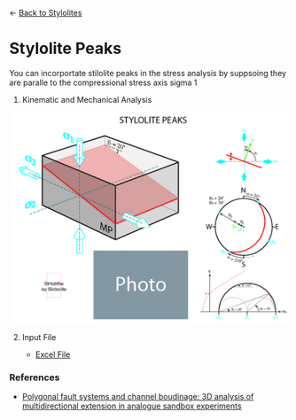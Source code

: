 ← [Back to Stylolites](../stylolites.md)

# Stylolite Peaks

You can incorportate stilolite peaks in the stress analysis by suppsoing they are paralle to the compressional stress axis sigma 1

1. Kinematic and Mechanical Analysis

<p align="center">
    <img src="./images/stylolite_peaks.jpg" width="500">
</p>

2. Input File

    - [Excel File](./inputFiles/excelFile.md)


### References
- [Polygonal fault systems and channel boudinage: 3D analysis of multidirectional extension in analogue sandbox experiments](https://www.researchgate.net/publication/229182350_Polygonal_fault_systems_and_channel_boudinage_3D_analysis_of_multidirectional_extension_in_analogue_sandbox_experiments)